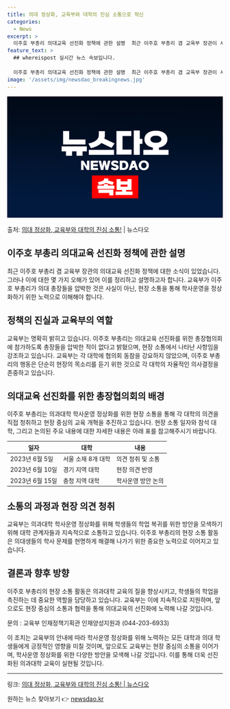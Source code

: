 ```yaml
---
title: 의대 정상화, 교육부와 대학의 진심 소통으로 혁신
categories:
  - News
excerpt: >
  이주호 부총리 의대교육 선진화 정책에 관한 설명  최근 이주호 부총리 겸 교육부 장관이 서울지역 의대 총장들…
feature_text: >
  ## whereispost 실시간 뉴스 속보입니다.

  이주호 부총리 의대교육 선진화 정책에 관한 설명  최근 이주호 부총리 겸 교육부 장관이 서울지역 의대 총장들…
image: '/assets/img/newsdao_breakingnews.jpg'
---
```


![뉴스다오 속보](/assets/img/newsdao_breakingnews.jpg)

<p>출처: <a href="https://newsdao.kr/4180" rel="dofollow">의대 정상화, 교육부와 대학의 진심 소통!</a> | 뉴스다오</p>

<h2 data-ke-size="size26">이주호 부총리 의대교육 선진화 정책에 관한 설명</h2>
<p data-ke-size="size16">최근 이주호 부총리 겸 교육부 장관의 의대교육 선진화 정책에 대한 소식이 있었습니다. 그러나 이에 대한 몇 가지 오해가 있어 이를 정리하고 설명하고자 합니다. 교육부가 이주호 부총리가 의대 총장들을 압박한 것은 사실이 아닌, 현장 소통을 통해 학사운영을 정상화하기 위한 노력으로 이해해야 합니다.</p>

<h2 data-ke-size="size26">정책의 진실과 교육부의 역할</h2>
<p data-ke-size="size16">교육부는 명확히 밝히고 있습니다. 이주호 부총리는 의대교육 선진화를 위한 총장협의회에 참가하도록 총장들을 압박한 적이 없다고 밝혔으며, 현장 소통에서 나타난 사항임을 강조하고 있습니다. 교육부는 각 대학에 협의회 동참을 강요하지 않았으며, 이주호 부총리의 행동은 단순히 현장의 목소리를 듣기 위한 것으로 각 대학의 자율적인 의사결정을 존중하고 있습니다.</p>

<h2 data-ke-size="size26">의대교육 선진화를 위한 총장협의회의 배경</h2>
<p data-ke-size="size16">이주호 부총리는 의과대학 학사운영 정상화를 위한 현장 소통을 통해 각 대학의 의견을 직접 청취하고 현장 중심의 교육 개혁을 추진하고 있습니다. 현장 소통 일자와 참석 대학, 그리고 논의된 주요 내용에 대한 자세한 내용은 아래 표를 참고해주시기 바랍니다.</p>

<table>
	<thead>
		<tr>
			<th>일자</th>
			<th>대학</th>
			<th>내용</th>
		</tr>
	</thead>
	<tbody>
		<tr>
			<td>2023년 6월 5일</td>
			<td>서울 소재 8개 대학</td>
			<td>의견 청취 및 소통</td>
		</tr>
		<tr>
			<td>2023년 6월 10일</td>
			<td>경기 지역 대학</td>
			<td>현장 의견 반영</td>
		</tr>
		<tr>
			<td>2023년 6월 15일</td>
			<td>충청 지역 대학</td>
			<td>학사운영 방안 논의</td>
		</tr>
	</tbody>
</table>

<h2 data-ke-size="size26">소통의 과정과 현장 의견 청취</h2>
<p data-ke-size="size16">교육부는 의과대학 학사운영 정상화를 위해 학생들의 학업 복귀를 위한 방안을 모색하기 위해 대학 관계자들과 지속적으로 소통하고 있습니다. 이주호 부총리의 현장 소통 활동은 의대생들의 학사 문제를 현명하게 해결해 나가기 위한 중요한 노력으로 이어지고 있습니다.</p>

<h2 data-ke-size="size26">결론과 향후 방향</h2>
<p data-ke-size="size16">이주호 부총리의 현장 소통 활동은 의과대학 교육의 질을 향상시키고, 학생들의 학업을 촉진하는 데 중요한 역할을 담당하고 있습니다. 교육부는 이에 지속적으로 지원하며, 앞으로도 현장 중심의 소통과 협력을 통해 의대교육의 선진화에 노력해 나갈 것입니다.</p>
<p data-ke-size="size16">문의 : 교육부 인재정책기획관 인재양성지원과 (044-203-6933)</p>

<p data-ke-size="size16">이 조치는 교육부의 안내에 따라 학사운영 정상화를 위해 노력하는 모든 대학과 의대 학생들에게 긍정적인 영향을 미칠 것이며, 앞으로도 교육부는 현장 중심의 소통을 이어가며, 학사운영 정상화를 위한 다양한 방안을 모색해 나갈 것입니다. 이를 통해 더욱 선진화된 의과대학 교육이 실현될 것입니다.</p>

<hr>

링크: <a href="https://newsdao.kr/4180" target="_blank">의대 정상화, 교육부와 대학의 진심 소통! | 뉴스다오</a> 

원하는 뉴스 찾아보기 👉 <a href="https://newsdao.kr" rel="dofollow">newsdao.kr</a>


